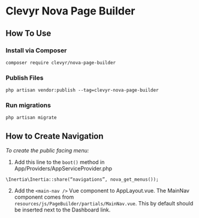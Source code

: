 # Clevyr Nova Page Builder

## How To Use

### Install via Composer

```
composer require clevyr/nova-page-builder
```

### Publish Files
```
php artisan vendor:publish --tag=clevyr-nova-page-builder
```

### Run migrations
```
php artisan migrate
```

## How to Create Navigation
*To create the public facing menu:*
1. Add this line to the `boot()` method in App/Providers/AppServiceProvider.php
```
\Inertia\Inertia::share(“navigations”, nova_get_menus());
```
2. Add the `<main-nav />` Vue component to AppLayout.vue. The MainNav component comes from `resources/js/PageBuilder/partials/MainNav.vue`. This by default should be inserted next to the Dashboard link.